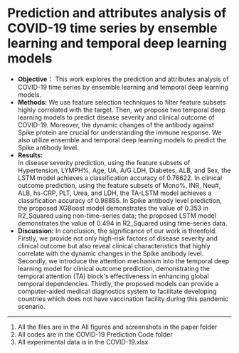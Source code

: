 # Prediction and attributes analysis of COVID-19 time series by ensemble learning and temporal deep learning models 

- **Objective：** 
    This work explores the prediction and attributes analysis of COVID-19 time series by ensemble learning and temporal deep learning models.
- **Methods:**
    We use feature selection techniques to filter feature subsets highly correlated with the target.
  Then, we propose two temporal deep learning models to predict disease severity and clinical outcome of COVID-19. Moreover, the dynamic changes of the antibody against Spike protein are crucial for understanding the immune response. We also utilize ensemble and temporal deep learning models to predict the Spike antibody level.
- **Results:**  
    In disease severity prediction, using the feature subsets of Hypertension,  LYMPH$\%$, Age, UA, A/G LDH, Diabetes, ALB, and Sex, the LSTM model achieves a classification accuracy of  0.76622. In clinical outcome prediction, using the feature subsets of Mono$\%$, INR, Neu$\#$, ALB, hs-CRP, PLT, Urea, and LDH, the TA-LSTM model achieves a classification accuracy of 0.98855. 
  In Spike antibody level prediction, the proposed XGBoost model demonstrates the value of 0.353 in R2\_Squared using non-time-series data; the proposed LSTM model demonstrates the value of 0.494 in R2\_Squared using time-series data.
- **Discussion:**
    In conclusion, the significance of our work is threefold. 
  Firstly, we provide not only high-risk factors of disease severity and clinical outcome but also reveal clinical characteristics that highly correlate with the dynamic changes in the Spike antibody level. Secondly,  we introduce the attention mechanism into the temporal deep learning model for clinical outcome prediction, demonstrating the temporal attention (TA) block's effectiveness in enhancing global temporal dependencies. Thirdly, the proposed models can provide a computer-aided medical diagnostics system to facilitate developing countries which does not have vaccination facility during this pandemic scenario. 

----------

1. All the files are in the All figures and screenshots in the paper folder
2. All codes are in the COVID-19 Prediction Code folder
3. All experimental data is in the COVID-19.xlsx